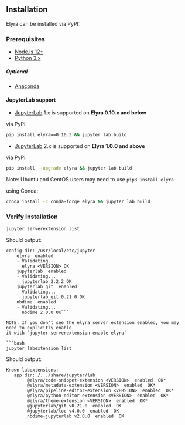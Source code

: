 <!--
{% comment %}
Copyright 2018-2020 IBM Corporation

Licensed under the Apache License, Version 2.0 (the "License");
you may not use this file except in compliance with the License.
You may obtain a copy of the License at

http://www.apache.org/licenses/LICENSE-2.0

Unless required by applicable law or agreed to in writing, software
distributed under the License is distributed on an "AS IS" BASIS,
WITHOUT WARRANTIES OR CONDITIONS OF ANY KIND, either express or implied.
See the License for the specific language governing permissions and
limitations under the License.
{% endcomment %}
-->
## Installation
Elyra can be installed via PyPI:

### Prerequisites
* [Node.js 12+](https://nodejs.org/en/)
* [Python 3.x](https://www.python.org/downloads/)

##### Optional
* [Anaconda](https://www.anaconda.com/distribution/)

#### JupyterLab support

* [JupyterLab](https://github.com/jupyterlab/jupyterlab) 1.x is supported on **Elyra 0.10.x and below**

via PyPi:
```bash
pip install elyra==0.10.3 && jupyter lab build
```

* [JupyterLab](https://github.com/jupyterlab/jupyterlab) 2.x is supported on **Elyra 1.0.0 and above**

via PyPi:
```bash
pip install --upgrade elyra && jupyter lab build
```

Note: Ubuntu and CentOS users may need to use `pip3 install elyra` 

using Conda:
```bash
conda install -c conda-forge elyra && jupyter lab build
```

### Verify Installation 
```bash
jupyter serverextension list
```
Should output:
```
config dir: /usr/local/etc/jupyter
    elyra  enabled
    - Validating...
      elyra <VERSION> OK
    jupyterlab  enabled
    - Validating...
      jupyterlab 2.2.2 OK
    jupyterlab_git  enabled
    - Validating...
      jupyterlab_git 0.21.0 OK
    nbdime  enabled
    - Validating...
      nbdime 2.0.0 OK```

NOTE: If you don't see the elyra server extension enabled, you may need to explicitly enable
it with `jupyter serverextension enable elyra`

```bash
jupyter labextension list
```
Should output:
```
Known labextensions:
   app dir: /.../share/jupyter/lab
        @elyra/code-snippet-extension <VERSION>  enabled  OK*
        @elyra/metadata-extension <VERSION>  enabled  OK*
        @elyra/pipeline-editor-extension <VERSION>  enabled  OK*
        @elyra/python-editor-extension <VERSION>  enabled  OK*
        @elyra/theme-extension <VERSION>  enabled  OK*
        @jupyterlab/git v0.21.0  enabled  OK
        @jupyterlab/toc v4.0.0  enabled  OK
        nbdime-jupyterlab v2.0.0  enabled  OK
```

